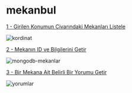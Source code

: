 # mekanbul

<a href="https://mekanbul.seyithansaltturk.repl.co/api/mekanlar?enlem=37.7&boylam=35.4">
1 - Girilen Konumun Civarındaki Mekanları Listele</a>

![kordinat](https://user-images.githubusercontent.com/104761312/203406737-5851baf7-6f57-4836-9876-d02b96a3b9db.png)




<a href="https://localhost:3000/api/mekanlar/637b73dbd26cc8c496910bda"> 2 - Mekanın ID ve Bilgilerini Getir</a>

![mongodb-mekanlar](https://user-images.githubusercontent.com/104761312/203406651-9d98f007-3840-426b-94df-e034df2ec0d4.png)

<a href="https://mekanbul.seyithansaltturk.repl.co/api/mekanlar/637b73dbd26cc8c496910bda/yorumlar/637b73f62b41a4d10f319e8e">3 - Bir Mekana Ait Belirli Bir Yorumu Getir</a>

![yorumlar](https://user-images.githubusercontent.com/104761312/203408449-2ad76b01-816e-4c7d-a232-3a928fdb501c.png)
